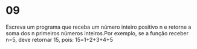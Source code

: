 # 09
Escreva um programa que receba um número inteiro positivo n e retorne a soma dos n primeiros números inteiros.Por exemplo, se a função receber n=5, deve retornar 15, pois: 15=1+2+3+4+5
